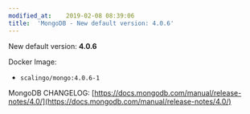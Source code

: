 ```yaml
---
modified_at:	2019-02-08 08:39:06
title:	'MongoDB - New default version: 4.0.6'
---
```


New default version: **4.0.6**

Docker Image:

* `scalingo/mongo:4.0.6-1`

MongoDB CHANGELOG: [https://docs.mongodb.com/manual/release-notes/4.0/](https://docs.mongodb.com/manual/release-notes/4.0/)

